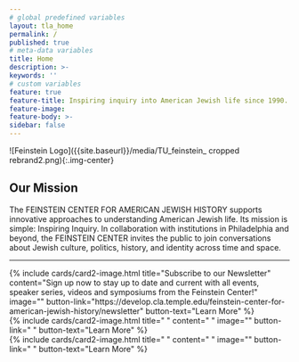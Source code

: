 ```yaml
---
# global predefined variables
layout: tla_home
permalink: /
published: true
# meta-data variables
title: Home
description: >-
keywords: ''
# custom variables
feature: true
feature-title: Inspiring inquiry into American Jewish life since 1990.
feature-image: 
feature-body: >-
sidebar: false
---
```

![Feinstein Logo]({{site.baseurl}}/media/TU_feinstein_ cropped rebrand2.png){:.img-center}
## Our Mission 
The FEINSTEIN CENTER FOR AMERICAN JEWISH HISTORY supports innovative approaches to understanding American Jewish life. Its mission is simple: Inspiring Inquiry. In collaboration with institutions in Philadelphia and beyond, the FEINSTEIN CENTER invites the public to join conversations about Jewish culture, politics, history, and identity across time and space.

___

<div class="row row-wide">
  <div class="col m12 l4">{% include cards/card2-image.html 
    title="Subscribe to our Newsletter" 
    content="Sign up now to stay up to date and current with all events, speaker series, videos and symposiums from the Feinstein Center!" 
    image="" 
    button-link="https://develop.cla.temple.edu/feinstein-center-for-american-jewish-history/newsletter" 
    button-text="Learn More" %}
  </div>
  <div class="row row-wide">
    <div class="col m12 l4">{% include cards/card2-image.html 
      title=" " 
      content=" " 
      image="" 
      button-link=" " 
      button-text="Learn More" %}
    </div>
    <div class="row row-wide">
      <div class="col m12 l4">{% include cards/card2-image.html 
        title=" " 
        content=" " 
        image="" 
        button-link=" " 
        button-text="Learn More" %}
      </div>
</div>
